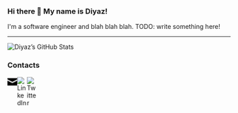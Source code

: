 ### Hi there 👋 My name is Diyaz!
I'm a software engineer and blah blah blah.
TODO: write something here! 
<!--
**DiyazY/DiyazY** is a ✨ _special_ ✨ repository because its `README.md` (this file) appears on your GitHub profile.

Here are some ideas to get you started:

- 🔭 I’m currently working on ...
- 🌱 I’m currently learning ...
- 👯 I’m looking to collaborate on ...
- 🤔 I’m looking for help with ...
- 💬 Ask me about ...
- 📫 How to reach me: ...
- 😄 Pronouns: ...
- ⚡ Fun fact: ...
-->

--- 

<img alt="Diyaz’s GitHub Stats" src="https://github-readme-stats.vercel.app/api?username=DiyazY&show_icons=true&hide-border=true"/>

### Contacts

[<img align="left" alt="email" width="22px" src="https://raw.githubusercontent.com/iconic/open-iconic/master/svg/envelope-closed.svg" />][mail]
[<img align="left" alt="LinkedIn" width="22px" src="https://cdn.jsdelivr.net/npm/simple-icons@v3/icons/linkedin.svg" />][linkedin]
[<img align="left" alt="Twitter" width="22px" src="https://cdn.jsdelivr.net/npm/simple-icons@v3/icons/twitter.svg" />][twitter]

[mail]: mailto:diyaz.yakubov@gmail.com
[linkedin]: https://www.linkedin.com/in/diyaz-y-4ba636116/
[twitter]: https://twitter.com/diyaz44916930
